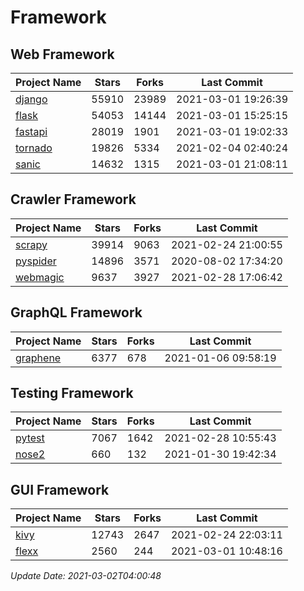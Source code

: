 # Framework

## Web Framework
| Project Name | Stars | Forks | Last Commit |
| ------------ | ----- | ----- | ----------- |
| [django](https://github.com/django/django) | 55910 | 23989 | 2021-03-01 19:26:39 |
| [flask](https://github.com/pallets/flask) | 54053 | 14144 | 2021-03-01 15:25:15 |
| [fastapi](https://github.com/tiangolo/fastapi) | 28019 | 1901 | 2021-03-01 19:02:33 |
| [tornado](https://github.com/tornadoweb/tornado) | 19826 | 5334 | 2021-02-04 02:40:24 |
| [sanic](https://github.com/sanic-org/sanic) | 14632 | 1315 | 2021-03-01 21:08:11 |

## Crawler Framework
| Project Name | Stars | Forks | Last Commit |
| ------------ | ----- | ----- | ----------- |
| [scrapy](https://github.com/scrapy/scrapy) | 39914 | 9063 | 2021-02-24 21:00:55 |
| [pyspider](https://github.com/binux/pyspider) | 14896 | 3571 | 2020-08-02 17:34:20 |
| [webmagic](https://github.com/code4craft/webmagic) | 9637 | 3927 | 2021-02-28 17:06:42 |

## GraphQL Framework
| Project Name | Stars | Forks | Last Commit |
| ------------ | ----- | ----- | ----------- |
| [graphene](https://github.com/graphql-python/graphene) | 6377 | 678 | 2021-01-06 09:58:19 |

## Testing Framework
| Project Name | Stars | Forks | Last Commit |
| ------------ | ----- | ----- | ----------- |
| [pytest](https://github.com/pytest-dev/pytest) | 7067 | 1642 | 2021-02-28 10:55:43 |
| [nose2](https://github.com/nose-devs/nose2) | 660 | 132 | 2021-01-30 19:42:34 |

## GUI Framework
| Project Name | Stars | Forks | Last Commit |
| ------------ | ----- | ----- | ----------- |
| [kivy](https://github.com/kivy/kivy) | 12743 | 2647 | 2021-02-24 22:03:11 |
| [flexx](https://github.com/flexxui/flexx) | 2560 | 244 | 2021-03-01 10:48:16 |

*Update Date: 2021-03-02T04:00:48*